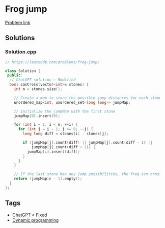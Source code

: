 # Frog jump

[Problem link](https://leetcode.com/problems/frog-jump/)

## Solutions


### Solution.cpp
```cpp
// https://leetcode.com/problems/frog-jump/

class Solution {
 public:
  // ChatGPT solution : Modified
  bool canCross(vector<int>& stones) {
    int n = stones.size();

    // Create a map to store the possible jump distances for each stone
    unordered_map<int, unordered_set<long long>> jumpMap;

    // Initialize the jumpMap with the first stone
    jumpMap[0].insert(0);

    for (int i = 1; i < n; ++i) {
      for (int j = i - 1; j >= 0; --j) {
        long long diff = stones[i] - stones[j];

        if (jumpMap[j].count(diff) || jumpMap[j].count(diff - 1) ||
            jumpMap[j].count(diff + 1)) {
          jumpMap[i].insert(diff);
        }
      }
    }

    // If the last stone has any jump possibilities, the frog can cross
    return !jumpMap[n - 1].empty();
  }
};
```
## Tags

* [ChatGPT](/Collections/chatgpt.md#chatgpt) > [Fixed](/Collections/chatgpt.md#fixed)
* [Dynamic programming](/Collections/dynamic-programming.md#dynamic-programming)

